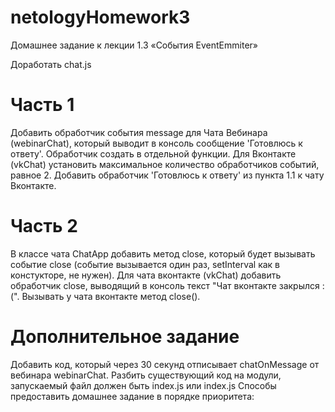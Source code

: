 # netologyHomework3
Домашнее задание к лекции 1.3 «События EventEmmiter»

Доработать chat.js

# Часть 1

Добавить обработчик события message для Чата Вебинара (webinarChat), который выводит в консоль сообщение 'Готовлюсь к ответу'. Обработчик создать в отдельной функции.
Для Вконтакте (vkChat) установить максимальное количество обработчиков событий, равное 2.
Добавить обработчик 'Готовлюсь к ответу' из пункта 1.1 к чату Вконтакте.

# Часть 2

В классе чата ChatApp добавить метод close, который будет вызывать событие close (событие вызывается один раз, setInterval как в констукторе, не нужен).
Для чата вконтакте (vkChat) добавить обработчик close, выводящий в консоль текст "Чат вконтакте закрылся :(".
Вызывать у чата вконтакте метод close().

# Дополнительное задание

Добавить код, который через 30 секунд отписывает chatOnMessage от вебинара webinarChat.
Разбить существующий код на модули, запускаемый файл должен быть index.js или index.js
Способы предоставить домашнее задание в порядке приоритета:
